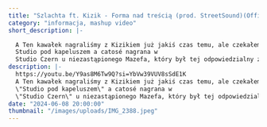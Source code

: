 ```yaml
---
title: "Szlachta ft. Kizik - Forma nad treścią (prod. StreetSound)(Official Video)"
category: "informacja, mashup video"
short_description: |-

  A Ten kawałek nagraliśmy z Kizikiem już jakiś czas temu, ale czekałem na dobry moment i video żeby go wypuścić. Forma nad treścią opowiadają o tym co nas czasem wkurza w rapie czyimś jak i własnym, kultura się zmienia i jest to lekko zkarykaturyzowane ale na tym polega sztuka, żeby zwrócić na cos uwagę poprzez podkreślenie bądź wyolbrzymienie, dużo smaczków dla kumatych ,kto wie ten zrozumie ;) Za beat odpowiedzialny byt StreetSound za klip
  Studio pod kapeluszem a catosé nagrana w
  Studio Czern u niezastąpionego Mazefa, który był tej odpowiedzialny za mix/ master.
description: |-
  https://youtu.be/Y9as8M6Tw9Q?si=YbVw39VUV8sSdE1K
  A Ten kawałek nagraliśmy z Kizikiem już jakiś czas temu, ale czekałem na dobry moment i video żeby go wypuścić. Forma nad treścią opowiadają o tym co nas czasem wkurza w rapie czyimś jak i własnym, kultura się zmienia i jest to lekko zkarykaturyzowane ale na tym polega sztuka, żeby zwrócić na cos uwagę poprzez podkreślenie bądź wyolbrzymienie, dużo smaczków dla kumatych ,kto wie ten zrozumie ;) Za beat odpowiedzialny byt StreetSound za klip
  \"Studio pod kapeluszem\" a catosé nagrana w
  \"Studio Czern\" u niezastąpionego Mazefa, który był tej odpowiedzialny za mix/ master.
date: "2024-06-08 20:00:00"
thumbnail: "/images/uploads/IMG_2388.jpeg"
---
```

